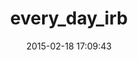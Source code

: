 ---
layout: post
title:  "every_day_irb"
repo:   "janlelis/irbtools"
date:   2015-02-18 17:09:43
gemurl: http://github.com/janlelis/irbtools
---